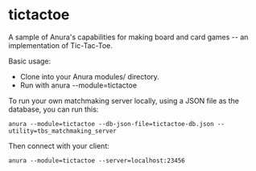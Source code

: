 # tictactoe
A sample of Anura's capabilities for making board and card games -- an implementation of Tic-Tac-Toe.

Basic usage:

- Clone into your Anura modules/ directory.
- Run with anura --module=tictactoe

To run your own matchmaking server locally, using a JSON file as the database, you can run this:

    anura --module=tictactoe --db-json-file=tictactoe-db.json --utility=tbs_matchmaking_server

Then connect with your client:

    anura --module=tictactoe --server=localhost:23456
